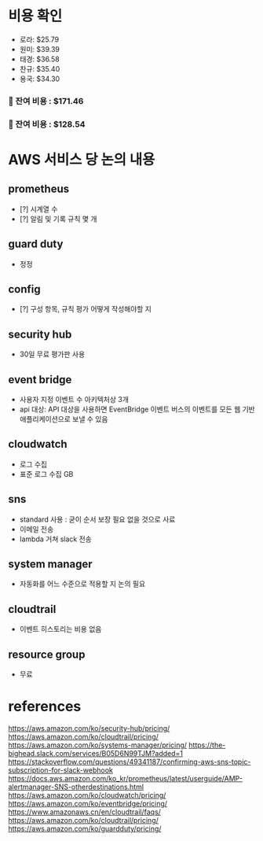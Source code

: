 # 비용 확인
- 로라: $25.79
- 원미: $39.39
- 태경: $36.58
- 찬규: $35.40
- 용국: $34.30
### 📌 잔여 비용 : $171.46
### 📌 잔여 비용 : $128.54

# AWS 서비스 당 논의 내용
## prometheus
- [?] 시계열 수
- [?] 알림 및 기록 규칙 몇 개

## guard duty
- 정정

## config
- [?] 구성 항목, 규칙 평가 어떻게 작성해야할 지

## security hub
- 30일 무료 평가판 사용

## event bridge
- 사용자 지정 이벤트 수 아키텍처상 3개
- api 대상: API 대상을 사용하면 EventBridge 이벤트 버스의 이벤트를 모든 웹 기반 애플리케이션으로 보낼 수 있음

## cloudwatch
- 로그 수집
- 표준 로그 수집 GB

## sns
- standard 사용 : 굳이 순서 보장 필요 없을 것으로 사료
- 이메일 전송
- lambda 거쳐 slack 전송

## system manager
- 자동화를 어느 수준으로 적용할 지 논의 필요

## cloudtrail
- 이벤트 히스토리는 비용 없음

## resource group
- 무료

# references
https://aws.amazon.com/ko/security-hub/pricing/
https://aws.amazon.com/ko/cloudtrail/pricing/
https://aws.amazon.com/ko/systems-manager/pricing/
https://the-bighead.slack.com/services/B05D6N99TJM?added=1
https://stackoverflow.com/questions/49341187/confirming-aws-sns-topic-subscription-for-slack-webhook
https://docs.aws.amazon.com/ko_kr/prometheus/latest/userguide/AMP-alertmanager-SNS-otherdestinations.html
https://aws.amazon.com/ko/cloudwatch/pricing/
https://aws.amazon.com/ko/eventbridge/pricing/
https://www.amazonaws.cn/en/cloudtrail/faqs/
https://aws.amazon.com/ko/cloudtrail/pricing/
https://aws.amazon.com/ko/guardduty/pricing/